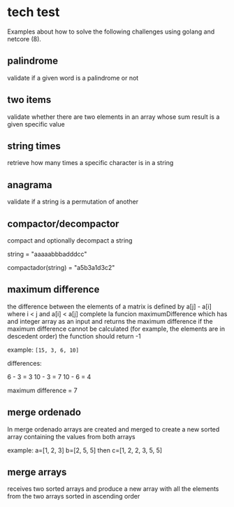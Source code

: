 # tech test

Examples about how to solve the following challenges using golang and netcore (8).

## palindrome

validate if a given word is a palindrome or not

## two items 

validate whether there are two elements in an array whose sum result is a given specific value

## string times

retrieve how many times a specific character is in a string
 
## anagrama

validate if a string is a permutation of another

## compactor/decompactor

compact and optionally decompact a string

string = "aaaaabbbadddcc"

compactador(string) = "a5b3a1d3c2"

## maximum difference

the difference between the elements of a matrix is defined by a[j] - a[i] where i < j and a[i] < a[j]
complete la funcion maximumDifference which has and integer array as an input and returns the maximum difference
if the maximum difference cannot be calculated (for example, the elements are in descedent order) the function should return -1

example: `[15, 3, 6, 10]`

differences: 

6 - 3 = 3
10 - 3 = 7
10 - 6 = 4

maximum difference = 7

## merge ordenado

In merge ordenado arrays are created and merged to create a new sorted array containing the values from both arrays

example: a=[1, 2, 3] b=[2, 5, 5] then c=[1, 2, 2, 3, 5, 5]

## merge arrays

receives two sorted arrays and produce a new array with all the elements from the two arrays sorted in ascending order
